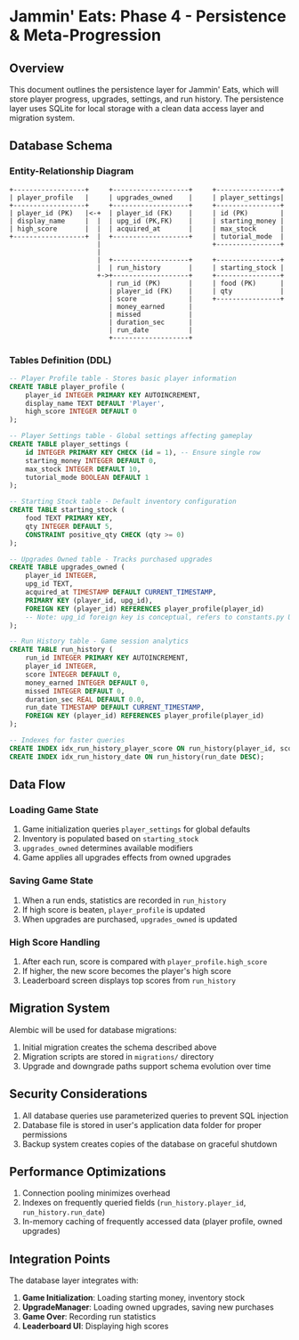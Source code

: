 # Jammin' Eats: Phase 4 - Persistence & Meta-Progression

## Overview

This document outlines the persistence layer for Jammin' Eats, which will store player progress, upgrades, settings, and run history. The persistence layer uses SQLite for local storage with a clean data access layer and migration system.

## Database Schema

### Entity-Relationship Diagram

```
+------------------+     +-------------------+     +----------------+
| player_profile   |     | upgrades_owned    |     | player_settings|
+------------------+     +-------------------+     +----------------+
| player_id (PK)   |<-+  | player_id (FK)    |     | id (PK)        |
| display_name     |  |  | upg_id (PK,FK)    |     | starting_money |
| high_score       |  |  | acquired_at       |     | max_stock      |
+------------------+  |  +-------------------+     | tutorial_mode  |
                      |                            +----------------+
                      |
                      |  +-------------------+     +----------------+
                      |  | run_history       |     | starting_stock |
                      +->+-------------------+     +----------------+
                         | run_id (PK)       |     | food (PK)      |
                         | player_id (FK)    |     | qty            |
                         | score             |     +----------------+
                         | money_earned      |
                         | missed            |
                         | duration_sec      |
                         | run_date          |
                         +-------------------+
```

### Tables Definition (DDL)

```sql
-- Player Profile table - Stores basic player information
CREATE TABLE player_profile (
    player_id INTEGER PRIMARY KEY AUTOINCREMENT,
    display_name TEXT DEFAULT 'Player',
    high_score INTEGER DEFAULT 0
);

-- Player Settings table - Global settings affecting gameplay
CREATE TABLE player_settings (
    id INTEGER PRIMARY KEY CHECK (id = 1), -- Ensure single row
    starting_money INTEGER DEFAULT 0,
    max_stock INTEGER DEFAULT 10,
    tutorial_mode BOOLEAN DEFAULT 1
);

-- Starting Stock table - Default inventory configuration
CREATE TABLE starting_stock (
    food TEXT PRIMARY KEY,
    qty INTEGER DEFAULT 5,
    CONSTRAINT positive_qty CHECK (qty >= 0)
);

-- Upgrades Owned table - Tracks purchased upgrades
CREATE TABLE upgrades_owned (
    player_id INTEGER,
    upg_id TEXT,
    acquired_at TIMESTAMP DEFAULT CURRENT_TIMESTAMP,
    PRIMARY KEY (player_id, upg_id),
    FOREIGN KEY (player_id) REFERENCES player_profile(player_id)
    -- Note: upg_id foreign key is conceptual, refers to constants.py UPGRADE_DATA
);

-- Run History table - Game session analytics
CREATE TABLE run_history (
    run_id INTEGER PRIMARY KEY AUTOINCREMENT,
    player_id INTEGER,
    score INTEGER DEFAULT 0,
    money_earned INTEGER DEFAULT 0,
    missed INTEGER DEFAULT 0,
    duration_sec REAL DEFAULT 0.0,
    run_date TIMESTAMP DEFAULT CURRENT_TIMESTAMP,
    FOREIGN KEY (player_id) REFERENCES player_profile(player_id)
);

-- Indexes for faster queries
CREATE INDEX idx_run_history_player_score ON run_history(player_id, score DESC);
CREATE INDEX idx_run_history_date ON run_history(run_date DESC);
```

## Data Flow

### Loading Game State
1. Game initialization queries `player_settings` for global defaults
2. Inventory is populated based on `starting_stock`
3. `upgrades_owned` determines available modifiers
4. Game applies all upgrades effects from owned upgrades

### Saving Game State
1. When a run ends, statistics are recorded in `run_history`
2. If high score is beaten, `player_profile` is updated
3. When upgrades are purchased, `upgrades_owned` is updated

### High Score Handling
1. After each run, score is compared with `player_profile.high_score`
2. If higher, the new score becomes the player's high score
3. Leaderboard screen displays top scores from `run_history`

## Migration System

Alembic will be used for database migrations:

1. Initial migration creates the schema described above
2. Migration scripts are stored in `migrations/` directory
3. Upgrade and downgrade paths support schema evolution over time

## Security Considerations

1. All database queries use parameterized queries to prevent SQL injection
2. Database file is stored in user's application data folder for proper permissions
3. Backup system creates copies of the database on graceful shutdown

## Performance Optimizations

1. Connection pooling minimizes overhead
2. Indexes on frequently queried fields (`run_history.player_id`, `run_history.run_date`)
3. In-memory caching of frequently accessed data (player profile, owned upgrades)

## Integration Points

The database layer integrates with:

1. **Game Initialization**: Loading starting money, inventory stock
2. **UpgradeManager**: Loading owned upgrades, saving new purchases
3. **Game Over**: Recording run statistics
4. **Leaderboard UI**: Displaying high scores
